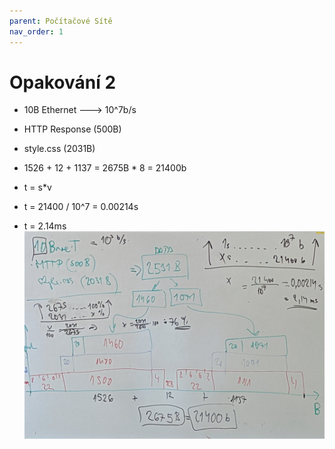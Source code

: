 ```yaml
---
parent: Počítačové Sítě
nav_order: 1
---
```


# Opakování 2 
- 10B Ethernet ---> 10^7b/s
- HTTP Response (500B)
- style.css (2031B)

- 1526 + 12 + 1137 = 2675B \* 8 = 21400b
- t = s\*v
- t = 21400 / 10^7 = 0.00214s
- t = 2.14ms
![](../Photos/PXL_20220916_064554367.jpg)